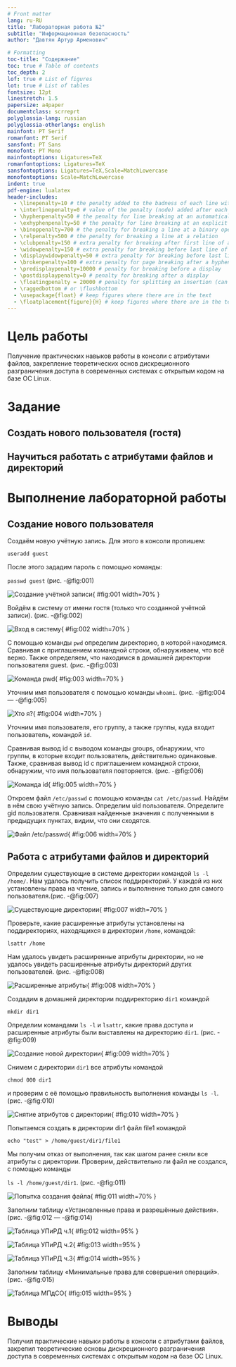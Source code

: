 ```yaml
---
# Front matter
lang: ru-RU
title: "Лабораторная работа №2"
subtitle: "Информационная безопасность"
author: "Давтян Артур Арменович"

# Formatting
toc-title: "Содержание"
toc: true # Table of contents
toc_depth: 2
lof: true # List of figures
lot: true # List of tables
fontsize: 12pt
linestretch: 1.5
papersize: a4paper
documentclass: scrreprt
polyglossia-lang: russian
polyglossia-otherlangs: english
mainfont: PT Serif
romanfont: PT Serif
sansfont: PT Sans
monofont: PT Mono
mainfontoptions: Ligatures=TeX
romanfontoptions: Ligatures=TeX
sansfontoptions: Ligatures=TeX,Scale=MatchLowercase
monofontoptions: Scale=MatchLowercase
indent: true
pdf-engine: lualatex
header-includes:
  - \linepenalty=10 # the penalty added to the badness of each line within a paragraph (no associated penalty node) Increasing the value makes tex try to have fewer lines in the paragraph.
  - \interlinepenalty=0 # value of the penalty (node) added after each line of a paragraph.
  - \hyphenpenalty=50 # the penalty for line breaking at an automatically inserted hyphen
  - \exhyphenpenalty=50 # the penalty for line breaking at an explicit hyphen
  - \binoppenalty=700 # the penalty for breaking a line at a binary operator
  - \relpenalty=500 # the penalty for breaking a line at a relation
  - \clubpenalty=150 # extra penalty for breaking after first line of a paragraph
  - \widowpenalty=150 # extra penalty for breaking before last line of a paragraph
  - \displaywidowpenalty=50 # extra penalty for breaking before last line before a display math
  - \brokenpenalty=100 # extra penalty for page breaking after a hyphenated line
  - \predisplaypenalty=10000 # penalty for breaking before a display
  - \postdisplaypenalty=0 # penalty for breaking after a display
  - \floatingpenalty = 20000 # penalty for splitting an insertion (can only be split footnote in standard LaTeX)
  - \raggedbottom # or \flushbottom
  - \usepackage{float} # keep figures where there are in the text
  - \floatplacement{figure}{H} # keep figures where there are in the text
---
```


# Цель работы

Получение практических навыков работы в консоли с атрибутами файлов, закрепление теоретических основ дискреционного разграничения доступа в современных системах с открытым кодом на базе ОС Linux.

# Задание

## Создать нового пользователя (гостя)
## Научиться работать с атрибутами файлов и директорий

# Выполнение лабораторной работы

## Создание нового пользователя

Создаём новую учётную запись. Для этого в консоли пропишем:

``` useradd guest ```

После этого зададим пароль с помощью команды:

``` passwd guest ``` (рис. -@fig:001)

![Создание учётной записи](image/1.png){ #fig:001 width=70% }

Войдём в систему от имени гостя (только что созданной учётной записи). (рис. -@fig:002)

![Вход в систему](image/2.png){ #fig:002 width=70% }

С помощью команды ``` pwd ``` определим директорию, в которой находимся. Сравнивая с приглашением командной строки, обнаруживаем, что всё верно. Также определяем, что находимся в домашней директории пользователя guest. (рис. -@fig:003)

![Команда pwd](image/3.png){ #fig:003 width=70% }

Уточним имя пользователя с помощью команды ``` whoami ```. (рис. -@fig:004 — -@fig:005)

![Хто я?](image/4.png){ #fig:004 width=70% }

Уточним имя пользователя, его группу, а также группы, куда входит пользователь, командой ```id```.

Сравнивая вывод id с выводом команды groups, обнаружим, что группы, в которые входит пользователь, действительно одинаковые. Также, сравнивая вывод id c приглашением командной строки, обнаружим, что имя пользователя повторяется. (рис. -@fig:006)

![Команда id](image/5.png){ #fig:005 width=70% }

Откроем файл ```/etc/passwd``` с помощью команды ```cat /etc/passwd```. Найдём в нём свою учётную запись. Определим uid пользователя. Определите gid пользователя. Сравнивая найденные значения с полученными в предыдущих пунктах, видим, что они сходятся.

![Файл /etc/passwd](image/6.png){ #fig:006 width=70% }

## Работа с атрибутами файлов и директорий

Определим существующие в системе директории командой ```ls -l /home/```. Нам удалось получить список поддиректорий. У каждой из них установлены права на чтение, запись и выполнение только для самого пользователя.(рис. -@fig:007)

![Существующие директории](image/7.png){ #fig:007 width=70% }

Проверьте, какие расширенные атрибуты установлены на поддиректориях, находящихся в директории ```/home```, командой:

```lsattr /home```

Нам удалось увидеть расширенные атрибуты директории, но не удалось увидеть расширенные атрибуты директорий других
пользователей. (рис. -@fig:008)

![Расширенные атрибуты](image/8.png){ #fig:008 width=70% }

Создадим в домашней директории поддиректорию ```dir1``` командой

```mkdir dir1```

Определим командами ```ls -l``` и ```lsattr```, какие права доступа и расширенные атрибуты были выставлены на директорию ```dir1```. (рис. -@fig:009)

![Создание новой директории](image/9.png){ #fig:009 width=70% }

Снимем с директории ```dir1``` все атрибуты командой

```chmod 000 dir1```

и проверим с её помощью правильность выполнения команды
```ls -l```. (рис. -@fig:010)

![Снятие атрибутов с директории](image/10.png){ #fig:010 width=70% }

Попытаемся создать в директории dir1 файл file1 командой

```echo "test" > /home/guest/dir1/file1```

Мы получим отказ от выполнения, так как шагом ранее сняли все атрибуты с директории. Проверим, действительно ли файл не создался, с помощью команды

```ls -l /home/guest/dir1```. (рис. -@fig:011)

![Попытка создания файла](image/11.png){ #fig:011 width=70% }

Заполним таблицу «Установленные права и разрешённые действия». (рис. -@fig:012 — -@fig:014)

![Таблица УПиРД ч.1](image/12.png){ #fig:012 width=95% }

![Таблица УПиРД ч.2](image/13.png){ #fig:013 width=95% }

![Таблица УПиРД ч.3](image/14.png){ #fig:014 width=95% }

Заполним таблицу «Минимальные права для совершения операций». (рис. -@fig:015)

![Таблица МПдСО](image/15.png){ #fig:015 width=95% }

# Выводы

Получил практические навыки работы в консоли с атрибутами файлов, закрепил теоретические основы дискреционного разграничения доступа в современных системах с открытым кодом на базе ОС Linux.